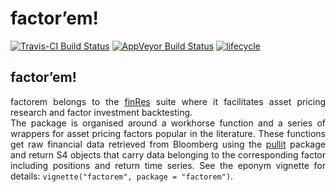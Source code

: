 factor’em\!
================

[![Travis-CI Build
Status](https://travis-ci.org/bautheac/factorem.svg?branch=master)](https://travis-ci.org/bautheac/factorem)
[![AppVeyor Build
Status](https://ci.appveyor.com/api/projects/status/github/factorem/pullit?branch=master&svg=true)](https://ci.appveyor.com/project/factorem/pullit)
[![lifecycle](https://img.shields.io/badge/lifecycle-experimental-orange.svg)](https://www.tidyverse.org/lifecycle/#experimental)

<style> body {text-align: justify} </style>

## factor’em\!

factorem belongs to the [finRes](https://bautheac.github.io/finRes/)
suite where it facilitates asset pricing research and factor investment
backtesting.  
The package is organised around a workhorse function and a series of
wrappers for asset pricing factors popular in the literature. These
functions get raw financial data retrieved from Bloomberg using the
[pullit](https://bautheac.github.io/pullit/) package and return S4
objects that carry data belonging to the corresponding factor including
positions and return time series. See the eponym vignette for details:
`vignette("factorem", package = "factorem")`.
